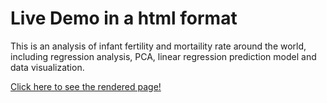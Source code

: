 # Live Demo in a html format 

This is an analysis of infant fertility and mortaility rate around the world, including regression analysis, PCA, linear regression prediction model and data visualization. 

[Click here to see the rendered page!](https://alice33-stu.github.io/infant_fertility_mortality_analysis/100-final.html)
